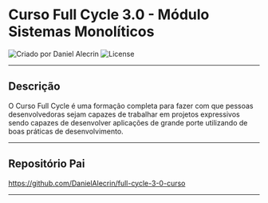 # Curso Full Cycle 3.0 - Módulo Sistemas Monolíticos

<div>
    <img alt="Criado por Daniel Alecrin" src="https://img.shields.io/badge/criado%20por-Daniel Alecrin-%23f08700">
    <img alt="License" src="https://img.shields.io/badge/license-MIT-%23f08700">
</div>

---

## Descrição

O Curso Full Cycle é uma formação completa para fazer com que pessoas desenvolvedoras sejam capazes de trabalhar em projetos expressivos sendo capazes de desenvolver aplicações de grande porte utilizando de boas práticas de desenvolvimento.

---

## Repositório Pai

https://github.com/DanielAlecrin/full-cycle-3-0-curso

---
